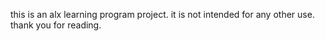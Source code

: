 this is an alx learning program project. it is not intended for any other use.
thank you for reading.
